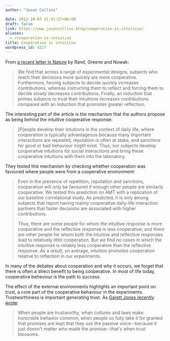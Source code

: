 ```yaml
---
author: "Jason Collins"

date: 2012-10-03 11:41:27+00:00
draft: false
link: https://www.jasoncollins.blog/cooperation-is-intuitive/
aliases:
  - /cooperation-is-intuitive
title: Cooperation is intuitive
wordpress_id: 4217
---
```


From [a recent letter in Nature](http://www.nature.com/nature/journal/v489/n7416/full/nature11467.html) by Rand, Greene and Nowak:


<blockquote>We find that across a range of experimental designs, subjects who reach their decisions more quickly are more cooperative. Furthermore, forcing subjects to decide quickly increases contributions, whereas instructing them to reflect and forcing them to decide slowly decreases contributions. Finally, an induction that primes subjects to trust their intuitions increases contributions compared with an induction that promotes greater reflection.</blockquote>



The interesting part of the article is the mechanism that the authors propose as being behind the intuitive cooperative response:



<blockquote>[P]eople develop their intuitions in the context of daily life, where cooperation is typically advantageous because many important interactions are repeated, reputation is often at stake, and sanctions for good or bad behaviour might exist. Thus, our subjects develop cooperative intuitions for social interactions and bring these cooperative intuitions with them into the laboratory.</blockquote>



They tested this mechanism by checking whether cooperation was favoured where people were from a cooperative environment:



<blockquote>Even in the presence of repetition, reputation and sanctions, cooperation will only be favoured if enough other people are similarly cooperative. We tested this prediction on AMT with a replication of our baseline correlational study. As predicted, it is only among subjects that report having mainly cooperative daily-life interaction partners that faster decisions are associated with higher contributions.

Thus, there are some people for whom the intuitive response is more cooperative and the reflective response is less cooperative; and there are other people for whom both the intuitive and reflective responses lead to relatively little cooperation. But we find no cases in which the intuitive response is reliably less cooperative than the reflective response. As a result, on average, intuition promotes cooperation relative to reflection in our experiments.</blockquote>



In many of the debates about cooperation and why it occurs, we forget that there is often a direct benefit to being cooperative. In most of life today, cooperative behaviour is the path to success.

The effect of the external environments highlights an important point on trust, a core part of the cooperative behaviour in the experiments. Trustworthiness is important generating trust. As [Garett Jones recently wrote](http://econlog.econlib.org/archives/2012/09/trustworthiness.html):



<blockquote>When people are trustworthy, when cultures and laws make honorable behavior common, when people so fully take it for granted that promises are kept that they use the passive voice--because it just doesn't matter who made the promise--that's when trust blossoms.</blockquote>
